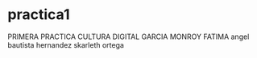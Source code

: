 # practica1
PRIMERA PRACTICA CULTURA DIGITAL
GARCIA MONROY FATIMA
angel bautista hernandez
skarleth ortega
